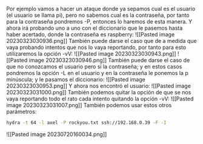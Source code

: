 Por ejemplo vamos a hacer un ataque donde ya sepamos cual es el usuario (el usuario
se llama pi), pero no sabemos cual es la contraseña, por tanto para la contraseña
pondremos -P, entonces lo haremos de esta manera. Y ahora irá probando uno a uno
con el diccionario que le pasemos hasta haber acertado, donde la contraseña es
raspberry:
![[Pasted image 20230323030936.png]]
También puede darse el caso que de a medida que vaya probando intentos que nos lo vaya reportando, por tanto para esto utilizaremos la opción -vV:
![[Pasted image 20230323030943.png]]
![[Pasted image 20230323030946.png]]
También puede darse el caso de que no conozcamos el usuario pero sí la contraseña; y en estos casos pondremos la opción -L en el usuario y en la contraseña le ponemos la p minúscula; y le pasamos el diccionario:
![[Pasted image 20230323030953.png]]
Y ahora nos encontró el usuario:
![[Pasted image 20230323031000.png]]
También podemos quitar la opción de que se nos vaya reportando todo el rato cada intento quitando la opción -vV:
![[Pasted image 20230323031007.png]]
También podemos usar estos otros parámetros:
```bash
hydra -t 64 -l axel -P rockyou.txt ssh://192.168.0.39 -F -I
```
![[Pasted image 20230720160034.png]]

